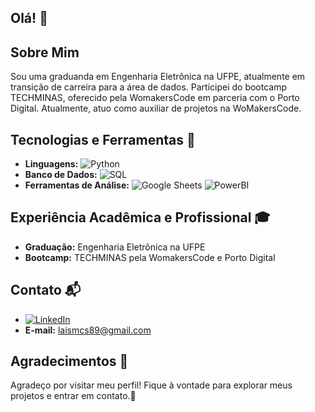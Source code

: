## Olá! 👋

## Sobre Mim
Sou uma graduanda em Engenharia Eletrônica na UFPE, atualmente em transição de carreira para a área de dados. Participei do bootcamp TECHMINAS, oferecido pela WomakersCode em parceria com o Porto Digital. Atualmente, atuo como auxiliar de projetos na WoMakersCode.

## Tecnologias e Ferramentas 🚀
- **Linguagens:** ![Python](https://img.shields.io/badge/-Python-blue?style=flat&logo=python&logoColor=white)
- **Banco de Dados:** ![SQL](https://img.shields.io/badge/-SQL-green?style=flat&logo=sql&logoColor=white)
- **Ferramentas de Análise:** ![Google Sheets](https://img.shields.io/badge/-Google%20Sheets-yellow?style=flat&logo=google-sheets&logoColor=white) ![PowerBI](https://img.shields.io/badge/-PowerBI-purple?style=flat&logo=powerbi&logoColor=white)

## Experiência Acadêmica e Profissional 🎓
- **Graduação:** Engenharia Eletrônica na UFPE
- **Bootcamp:** TECHMINAS pela WomakersCode e Porto Digital

## Contato 📬
- [![LinkedIn](https://img.shields.io/badge/-LinkedIn-blue?style=flat&logo=linkedin&logoColor=white)](www.linkedin.com/in/lais-coutinho-/)
- **E-mail:** laismcs89@gmail.com

## Agradecimentos 🙏
Agradeço por visitar meu perfil! Fique à vontade para explorar meus projetos e entrar em contato.🙂
